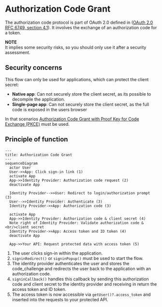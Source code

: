 # Authorization Code Grant

The authorization code protocol is part of OAuth 2.0 defined in ([OAuth 2.0 RFC 6749, section 4.1](https://tools.ietf.org/html/rfc6749#section-4.1)). It involves the exchange of an authorization code for a token.

**NOTE**<br/>
It implies some security risks, so you should only use it after a security assessment.


## Security concerns
This flow can only be used for applications, which can protect the client secret:
- **Native app**: Can not securely store the client secret, as its possible to decompile the application.
- **Single-page app**: Can not securely store the client secret, as the full code is exposed in the users browser

In that scenarios [Authorization Code Grant with Proof Key for Code Exchange (PKCE)](authorization-code-grant-with-pkce.md) must be used.


## Principle of function
```mermaid
---
title: Authorization Code Grant
---
sequenceDiagram
  actor User
  User->>App: Click sign-in link (1)
  activate App
  App->>Identity Provider: Authorization code request (2)
  deactivate App

  Identity Provider-->>User: Redirect to login/authorization prompt (3)
  User-->>Identity Provider: Authenticate (3)
  Identity Provider->>App: Authorization code (3)

  activate App
  App->>Identity Provider: Authorization code & client secret (4)
  Note right of Identity Provider: Validate authorization code &<br/>client secret
  Identity Provider->>App: Access token and ID token (4)
  deactivate App

  App->>Your API: Request protected data with access token (5)
```

1. The user clicks sign-in within the application.
2. `signinRedirect()` or `signinPopup()` must be used to start the flow.
3. The identity provider authenticates the user and stores the code_challenge and redirects the user back to the application with an authorization code.
4. `signinCallback()` handles this callback by sending this authorization code and client secret to the identity provider and receiving in return the access token and ID token.
5. The access token is now accessible via `getUser()?.access_token` and inserted into the requests to your protected API.
